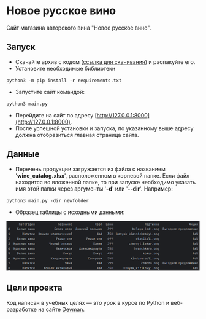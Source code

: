 # Новое русское вино

Сайт магазина авторского вина "Новое русское вино".

## Запуск
- Скачайте архив с кодом ([ссылка для скачивания](https://github.com/DKonst21/wine-master)) и распакуйте его.
- Установите необходимые библиотеки
```
python3 -m pip install -r requirements.txt
```
- Запустите сайт командой:
```
python3 main.py
```
- Перейдите на сайт по адресу [http://127.0.0.1:8000](http://127.0.0.1:8000).
- После успешной установки и запуска, по указанному выше адресу должна отобразиться главная страница сайта.

## Данные

- Перечень продукции загружается из файла с названием '**wine_catalog.xlsx**', расположенном в корневой папке. Если файл находится во вложенной папке, то при запуске необходимо указать имя этой папки через аргументы '**-d**' или '**--dir**'. Например:
```
python3 main.py -dir newfolder
```

- Образец таблицы с исходными данными:

![img.png](img.png)

## Цели проекта

Код написан в учебных целях — это урок в курсе по Python и веб-разработке на сайте [Devman](https://dvmn.org).
